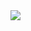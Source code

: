 <img src="https://s3.amazonaws.com/intranet-projects-files/holbertonschool-sysadmin_devops/266/8Gu52Qv.png">
